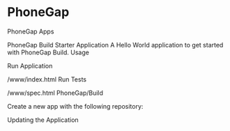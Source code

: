 PhoneGap
========

PhoneGap Apps

PhoneGap Build Starter Application
A Hello World application to get started with PhoneGap Build.
Usage

Run Application

/www/index.html
Run Tests

/www/spec.html
PhoneGap/Build

Create a new app with the following repository:

Updating the Application
